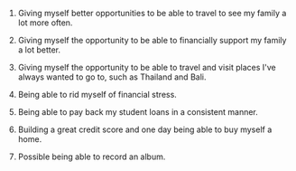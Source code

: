1. Giving myself better opportunities to be able to travel to see my family
a lot more often.

2. Giving myself the opportunity to be able to financially support my family
a lot better.

3. Giving myself the opportunity to be able to travel and visit places I've
always wanted to go to, such as Thailand and Bali.

4. Being able to rid myself of financial stress.

5. Being able to pay back my student loans in a consistent manner.

6. Building a great credit score and one day being able to buy myself a home.

7. Possible being able to record an album.
